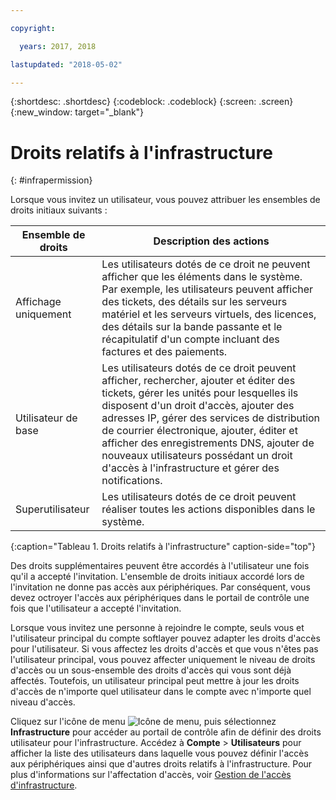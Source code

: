```yaml
---

copyright:

  years: 2017, 2018

lastupdated: "2018-05-02"

---
```


{:shortdesc: .shortdesc}
{:codeblock: .codeblock}
{:screen: .screen}
{:new_window: target="_blank"}

# Droits relatifs à l'infrastructure
{: #infrapermission}

Lorsque vous invitez un utilisateur, vous pouvez attribuer les ensembles de droits initiaux suivants :

| Ensemble de droits | Description des actions |
|---------------------------|------------------------|
|Affichage uniquement | Les utilisateurs dotés de ce droit ne peuvent afficher que les éléments dans le système. Par exemple, les utilisateurs peuvent afficher des tickets, des détails sur les serveurs matériel et les serveurs virtuels, des licences, des détails sur la bande passante et le récapitulatif d'un compte incluant des factures et des paiements. |
|Utilisateur de base | Les utilisateurs dotés de ce droit peuvent afficher, rechercher, ajouter et éditer des tickets, gérer les unités pour lesquelles ils disposent d'un droit d'accès, ajouter des adresses IP, gérer des services de distribution de courrier électronique, ajouter, éditer et afficher des enregistrements DNS, ajouter de nouveaux utilisateurs possédant un droit d'accès à l'infrastructure et gérer des notifications.  |
|Superutilisateur | Les utilisateurs dotés de ce droit peuvent réaliser toutes les actions disponibles dans le système. |
{:caption="Tableau 1. Droits relatifs à l'infrastructure" caption-side="top"}

Des droits supplémentaires peuvent être accordés à l'utilisateur une fois qu'il a accepté l'invitation. L'ensemble de droits initiaux accordé lors de l'invitation ne donne pas accès aux périphériques. Par conséquent, vous devez octroyer l'accès aux périphériques dans le portail de contrôle une fois que l'utilisateur a accepté l'invitation. 

Lorsque vous invitez une personne à rejoindre le compte, seuls vous et l'utilisateur principal du compte softlayer pouvez adapter les droits d'accès pour l'utilisateur. Si vous affectez les droits d'accès et que vous n'êtes pas l'utilisateur principal, vous pouvez affecter uniquement le niveau de droits d'accès ou un sous-ensemble des droits d'accès qui vous sont déjà affectés. Toutefois, un utilisateur principal peut mettre à jour les droits d'accès de n'importe quel utilisateur dans le compte avec n'importe quel niveau d'accès. 

Cliquez sur l'icône de menu ![Icône de menu](../icons/icon_hamburger.svg), puis sélectionnez **Infrastructure** pour accéder au portail de contrôle afin de définir des droits utilisateur pour l'infrastructure. Accédez à  **Compte** &gt; **Utilisateurs** pour afficher la liste des utilisateurs dans laquelle vous pouvez définir l'accès aux périphériques ainsi que d'autres droits relatifs à l'infrastructure. Pour plus d'informations sur l'affectation d'accès, voir [Gestion de l'accès d'infrastructure](/docs/iam/mnginfra.html#managing-infrastructure-access).






